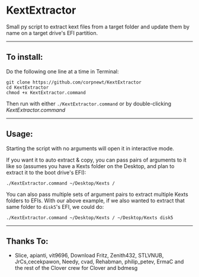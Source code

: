 # KextExtractor
Small py script to extract kext files from a target folder and update them by name on a target drive's EFI partition.

***

## To install:

Do the following one line at a time in Terminal:

    git clone https://github.com/corpnewt/KextExtractor
    cd KextExtractor
    chmod +x KextExtractor.command
    
Then run with either `./KextExtractor.command` or by double-clicking *KextExtractor.command*

***

## Usage:

Starting the script with no arguments will open it in interactive mode.

If you want it to auto extract & copy, you can pass pairs of arguments to it like so (assumes you have a Kexts folder on the Desktop, and plan to extract it to the boot drive's EFI):

    ./KextExtractor.command ~/Desktop/Kexts /
    
You can also pass multiple sets of argument pairs to extract multiple Kexts folders to EFIs.  With our above example, if we also wanted to extract that same folder to `disk5`'s EFI, we could do:

    ./KextExtractor.command ~/Desktop/Kexts / ~/Desktop/Kexts disk5

***

## Thanks To:

* Slice, apianti, vit9696, Download Fritz, Zenith432, STLVNUB, JrCs,cecekpawon, Needy, cvad, Rehabman, philip_petev, ErmaC and the rest of the Clover crew for Clover and bdmesg
